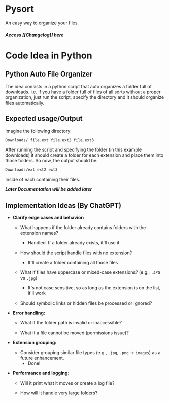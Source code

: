 # Pysort
An easy way to organize your files.

###### ***Access [[Changelog]] here***

# Code Idea in Python
## Python Auto File Organizer
The idea consists in a python script that auto organizes a folder full of downloads. i.e. If you have a folder full of files of all sorts without a proper organization, just run the script, specify the directory and it should organize files automatically. 

## Expected usage/Output
Imagine the following directory:
```
Downloads/ file.ext file.ext2 file.ext3
```
After running the script and specifying the folder (in this example downloads) it should create a folder for each extension and place them into those folders. So now, the output should be:

```
Downloads/ext ext2 ext3
```
Inside of each containing their files.

***Later Documentation will be added later***

## Implementation Ideas (By ChatGPT)

- **Clarify edge cases and behavior:**

  - What happens if the folder already contains folders with the extension names?
	  - Handled. If a folder already exists, it'll use it

  - How should the script handle files with no extension?
	  - It'll create a folder containing all those files

  - What if files have uppercase or mixed-case extensions? (e.g., `.JPG` vs `.jpg`)
	  - It's not case sensitive, so as long as the extension is on the list, it'll work

  - Should symbolic links or hidden files be processed or ignored?

- **Error handling:**

  - What if the folder path is invalid or inaccessible?

  - What if a file cannot be moved (permissions issue)?

- **Extension grouping:**

  - Consider grouping similar file types (e.g., `.jpg`, `.png` → `images`) as a future enhancement.
	  - Done!

- **Performance and logging:**

  - Will it print what it moves or create a log file?

  - How will it handle very large folders?

